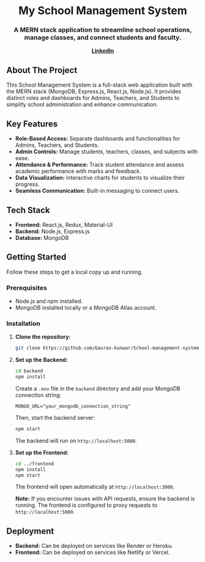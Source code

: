 <h1 align="center">My School Management System</h1>

<h3 align="center">A MERN stack application to streamline school operations, manage classes, and connect students and faculty.</h3>

<p align="center">
  <a href="https://www.linkedin.com/in/gaurav-singh-kunwar-iet-lucknow-student-7657b228b/"><strong>LinkedIn</strong></a>
</p>

## About The Project

This School Management System is a full-stack web application built with the MERN stack (MongoDB, Express.js, React.js, Node.js). It provides distinct roles and dashboards for Admins, Teachers, and Students to simplify school administration and enhance communication.

## Key Features

-   **Role-Based Access:** Separate dashboards and functionalities for Admins, Teachers, and Students.
-   **Admin Controls:** Manage students, teachers, classes, and subjects with ease.
-   **Attendance & Performance:** Track student attendance and assess academic performance with marks and feedback.
-   **Data Visualization:** Interactive charts for students to visualize their progress.
-   **Seamless Communication:** Built-in messaging to connect users.

## Tech Stack

-   **Frontend:** React.js, Redux, Material-UI
-   **Backend:** Node.js, Express.js
-   **Database:** MongoDB

## Getting Started

Follow these steps to get a local copy up and running.

### Prerequisites

-   Node.js and npm installed.
-   MongoDB installed locally or a MongoDB Atlas account.

### Installation

1.  **Clone the repository:**
    ```sh
    git clone https://github.com/Gaurav-kunwar/School-management-system
    ```

2.  **Set up the Backend:**
    ```sh
    cd backend
    npm install
    ```
    Create a `.env` file in the `backend` directory and add your MongoDB connection string:
    ```
    MONGO_URL="your_mongodb_connection_string"
    ```
    Then, start the backend server:
    ```sh
    npm start
    ```
    The backend will run on `http://localhost:5000`.

3.  **Set up the Frontend:**
    ```sh
    cd ../frontend
    npm install
    npm start
    ```
    The frontend will open automatically at `http://localhost:3000`.

    **Note:** If you encounter issues with API requests, ensure the backend is running. The frontend is configured to proxy requests to `http://localhost:5000`.

## Deployment

-   **Backend:** Can be deployed on services like Render or Heroku.
-   **Frontend:** Can be deployed on services like Netlify or Vercel.

